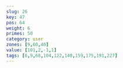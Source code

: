 ```yaml
---
slug: 26
key: 47
pos: 64
weight: 6
primes: 50
category: user
zones: [9,60,40]
value: [101,2,-1,1]
tags: [6,9,68,104,122,140,159,175,191,227]
---
```

